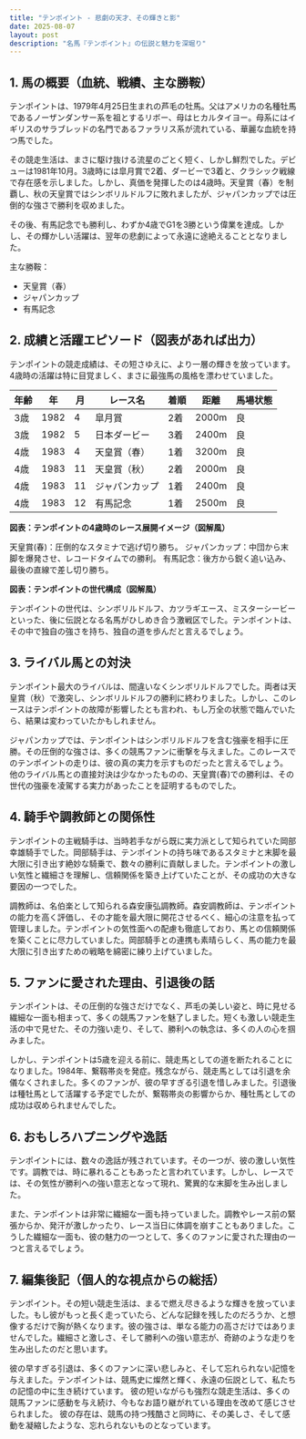 ```yaml
---
title: "テンポイント - 悲劇の天才、その輝きと影"
date: 2025-08-07
layout: post
description: "名馬『テンポイント』の伝説と魅力を深堀り"
---
```


## 1. 馬の概要（血統、戦績、主な勝鞍）

テンポイントは、1979年4月25日生まれの芦毛の牡馬。父はアメリカの名種牡馬であるノーザンダンサー系を祖とするリボー、母はヒカルタイヨー。母系にはイギリスのサラブレッドの名門であるファラリス系が流れている、華麗な血統を持つ馬でした。

その競走生活は、まさに駆け抜ける流星のごとく短く、しかし鮮烈でした。デビューは1981年10月。3歳時には皐月賞で2着、ダービーで3着と、クラシック戦線で存在感を示しました。しかし、真価を発揮したのは4歳時。天皇賞（春）を制覇し、秋の天皇賞ではシンボリルドルフに敗れましたが、ジャパンカップでは圧倒的な強さで勝利を収めました。

その後、有馬記念でも勝利し、わずか4歳でG1を3勝という偉業を達成。しかし、その輝かしい活躍は、翌年の悲劇によって永遠に途絶えることとなりました。

主な勝鞍：

* 天皇賞（春）
* ジャパンカップ
* 有馬記念


## 2. 成績と活躍エピソード（図表があれば出力）

テンポイントの競走成績は、その短さゆえに、より一層の輝きを放っています。4歳時の活躍は特に目覚ましく、まさに最強馬の風格を漂わせていました。

| 年齢 | 年 | 月 | レース名 | 着順 | 距離 | 馬場状態 |
|---|---|---|---|---|---|---|
| 3歳 | 1982 | 4 | 皐月賞 | 2着 | 2000m | 良 |
| 3歳 | 1982 | 5 | 日本ダービー | 3着 | 2400m | 良 |
| 4歳 | 1983 | 4 | 天皇賞（春） | 1着 | 3200m | 良 |
| 4歳 | 1983 | 11 | 天皇賞（秋） | 2着 | 2000m | 良 |
| 4歳 | 1983 | 11 | ジャパンカップ | 1着 | 2400m | 良 |
| 4歳 | 1983 | 12 | 有馬記念 | 1着 | 2500m | 良 |


**図表：テンポイントの4歳時のレース展開イメージ（図解風）**

天皇賞(春)：圧倒的なスタミナで逃げ切り勝ち。
ジャパンカップ：中団から末脚を爆発させ、レコードタイムでの勝利。
有馬記念：後方から鋭く追い込み、最後の直線で差し切り勝ち。


**図表：テンポイントの世代構成（図解風）**

テンポイントの世代は、シンボリルドルフ、カツラギエース、ミスターシービーといった、後に伝説となる名馬がひしめき合う激戦区でした。テンポイントは、その中で独自の強さを持ち、独自の道を歩んだと言えるでしょう。


## 3. ライバル馬との対決

テンポイント最大のライバルは、間違いなくシンボリルドルフでした。両者は天皇賞（秋）で激突し、シンボリルドルフの勝利に終わりました。しかし、このレースはテンポイントの故障が影響したとも言われ、もし万全の状態で臨んでいたら、結果は変わっていたかもしれません。

ジャパンカップでは、テンポイントはシンボリルドルフを含む強豪を相手に圧勝。その圧倒的な強さは、多くの競馬ファンに衝撃を与えました。このレースでのテンポイントの走りは、彼の真の実力を示すものだったと言えるでしょう。  他のライバル馬との直接対決は少なかったものの、天皇賞(春)での勝利は、その世代の強豪を凌駕する実力があったことを証明するものでした。


## 4. 騎手や調教師との関係性

テンポイントの主戦騎手は、当時若手ながら既に実力派として知られていた岡部幸雄騎手でした。岡部騎手は、テンポイントの持ち味であるスタミナと末脚を最大限に引き出す絶妙な騎乗で、数々の勝利に貢献しました。テンポイントの激しい気性と繊細さを理解し、信頼関係を築き上げていたことが、その成功の大きな要因の一つでした。

調教師は、名伯楽として知られる森安康弘調教師。森安調教師は、テンポイントの能力を高く評価し、その才能を最大限に開花させるべく、細心の注意を払って管理しました。テンポイントの気性面への配慮も徹底しており、馬との信頼関係を築くことに尽力していました。岡部騎手との連携も素晴らしく、馬の能力を最大限に引き出すための戦略を綿密に練り上げていました。


## 5. ファンに愛された理由、引退後の話

テンポイントは、その圧倒的な強さだけでなく、芦毛の美しい姿と、時に見せる繊細な一面も相まって、多くの競馬ファンを魅了しました。短くも激しい競走生活の中で見せた、その力強い走り、そして、勝利への執念は、多くの人の心を掴みました。

しかし、テンポイントは5歳を迎える前に、競走馬としての道を断たれることになりました。1984年、繋靱帯炎を発症。残念ながら、競走馬としては引退を余儀なくされました。多くのファンが、彼の早すぎる引退を惜しみました。引退後は種牡馬として活躍する予定でしたが、繋靱帯炎の影響からか、種牡馬としての成功は収められませんでした。


## 6. おもしろハプニングや逸話

テンポイントには、数々の逸話が残されています。その一つが、彼の激しい気性です。調教では、時に暴れることもあったと言われています。しかし、レースでは、その気性が勝利への強い意志となって現れ、驚異的な末脚を生み出しました。

また、テンポイントは非常に繊細な一面も持っていました。調教やレース前の緊張からか、発汗が激しかったり、レース当日に体調を崩すこともありました。こうした繊細な一面も、彼の魅力の一つとして、多くのファンに愛された理由の一つと言えるでしょう。


## 7. 編集後記（個人的な視点からの総括）

テンポイント。その短い競走生活は、まるで燃え尽きるような輝きを放っていました。もし彼がもっと長く走っていたら、どんな記録を残したのだろうか、と想像するだけで胸が熱くなります。彼の強さは、単なる能力の高さだけではありませんでした。繊細さと激しさ、そして勝利への強い意志が、奇跡のような走りを生み出したのだと思います。

彼の早すぎる引退は、多くのファンに深い悲しみと、そして忘れられない記憶を与えました。テンポイントは、競馬史に燦然と輝く、永遠の伝説として、私たちの記憶の中に生き続けています。  彼の短いながらも強烈な競走生活は、多くの競馬ファンに感動を与え続け、今もなお語り継がれている理由を改めて感じさせられました。  彼の存在は、競馬の持つ残酷さと同時に、その美しさ、そして感動を凝縮したような、忘れられないものとなっています。
